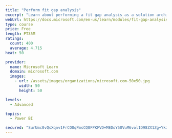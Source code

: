 ```yaml
---
title: "Perform fit gap analysis"
excerpt: "Learn about performing a fit gap analysis as a solution architect for Dynamics 365 and Microsoft Power Platform."
webUrl: https://docs.microsoft.com/en-us/learn/modules/fit-gap-analysis/
type: course
price: Free
length: PT35M
ratings:
  count: 400
  average: 4.715
heat: 50

provider:
  name: Microsoft Learn
  domain: microsoft.com
  images:
    - url: /assets/images/organizations/microsoft.com-50x50.jpg
      width: 50
      height: 50

levels:
  - Advanced

topics:
  - Power BI

secured: "SurUmc0vQsXqnv1FrCO0qPmsCQ8FPKFVD+MEDoY50VuM6vol1D98ZX1Zg+YkJlKY0q2D0Rokxa1a7cR8bu9ax5pZzubsP2WQ5Z5zSdRqQXk+XvoLntb3gWoourTmgYXH26aL9Nv0m9WwIQO4sf32hESrJkvHba6qHKrCZaiRYUWAb0JJS7jlZg4xdf6bLJAOgg1JHJEdV5iX94idXDQoZ+vY9yNs56uR+b/6azXa424WnK6aTCOubH0nI0tq1V7RUAGn5ziVyU5ESTL/Oblpi2HF/hyZIWGiYyodiMafFyB0niStyiLlsn5OiKCOw1b3VO4UBZvvkbn6OGkfYldeIIL514KaOqiyKs7Y2Qal5p+WOqSQyEo72ZMInI8LUfJJuE/0Awd36xQ8nBBEIGYi1I5mujI/q6e4NnE8OZsKFwM=;0/MZcxGaA6gNvclbNb9sDw=="
---
```


